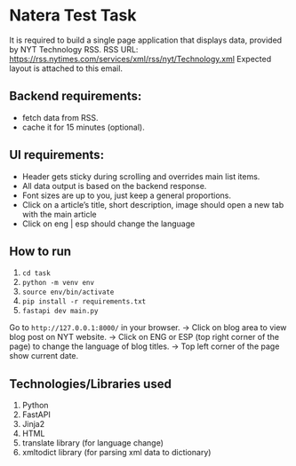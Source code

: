 # Natera Test Task
It is required to build a single page application that displays data, provided by NYT Technology RSS.
RSS URL: https://rss.nytimes.com/services/xml/rss/nyt/Technology.xml
Expected layout is attached to this email.

## Backend requirements:
- fetch data from RSS.
- cache it for 15 minutes (optional).

## UI requirements:
- Header gets sticky during scrolling and overrides main list items.
- All data output is based on the backend response.
- Font sizes are up to you,  just keep a general proportions.
- Click on a article’s title, short description, image should open a new tab with the main article
- Click on eng | esp should change the language

## How to run
1. `cd task`
2. `python -m venv env`
3. `source env/bin/activate`
4. `pip install -r requirements.txt`
5. `fastapi dev main.py`

Go to `http://127.0.0.1:8000/` in your browser.
-> Click on blog area to view blog post on NYT website.
-> Click on ENG or ESP (top right corner of the page) to change the language of blog titles.
-> Top left corner of the page show current date.

## Technologies/Libraries used

1. Python
2. FastAPI
3. Jinja2
4. HTML
5. translate library (for language change)
6. xmltodict library (for parsing xml data to dictionary)
